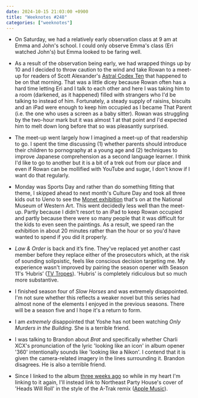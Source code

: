 ```yaml
---
date: 2024-10-15 21:03:00 +0900
title: "Weeknotes #248"
categories: ["weeknotes"]
---
```


- On Saturday, we had a relatively early observation class at 9 am at Emma and John's school. I could only observe Emma's class (Eri watched John's) but Emma looked to be faring well.

- As a result of the observation being early, we had wrapped things up by 10 and I decided to throw caution to the wind and take Rowan to a meet-up for readers of Scott Alexander's [Astral Codex Ten](https://astralcodexten.com) that happened to be on that morning. That was a little dicey because Rowan often has a hard time letting Eri and I talk to each other and here I was taking him to a room (darkened, as it happened) filled with strangers who I'd be talking to instead of him. Fortunately, a steady supply of raisins, biscuits and an iPad were enough to keep him occupied as I became That Parent (i.e. the one who uses a screen as a baby sitter). Rowan was struggling by the two-hour mark but it was almost 1 at that point and I'd expected him to melt down long before that so was pleasantly surprised.

- The meet-up went largely how I imagined a meet-up of that readership to go. I spent the time discussing (1) whether parents should introduce their children to pornography at a young age and (2) techniques to improve Japanese comprehension as a second language learner. I think I'd like to go to another but it is a bit of a trek out from our place and even if Rowan can be mollified with YouTube and sugar, I don't know if I want do that regularly.

- Monday was Sports Day and rather than do something fitting that theme, I skipped ahead to next month's Culture Day and took all three kids out to Ueno to see the [Monet exhibition](https://www.nmwa.go.jp/en/exhibitions/2024monet.html) that's on at the National Museum of Western Art. This went decidedly less well than the meet-up. Partly because I didn't resort to an iPad to keep Rowan occupied and partly because there were so many people that it was difficult for the kids to even seen the paintings. As a result, we speed ran the exhibition in about 20 minutes rather than the hour or so you'd have wanted to spend if you did it properly.

- _Law & Order_ is back and it’s fine. They've replaced yet another cast member before they replace either of the prosecutors which, at the risk of sounding solipsistic, feels like conscious decision targeting me. My experience wasn't improved by pairing the season opener with Season 11's ‘Hubris’ ([TV Tropes](https://tvtropes.org/pmwiki/pmwiki.php/Recap/LawAndOrderS11E9Hubris)). 'Hubris' is completely ridiculous but so much more substantive.

- I finished season four of _Slow Horses_ and was extremely disappointed. I'm not sure whether this reflects a weaker novel but this series had almost none of the elements I enjoyed in the previous seasons. There will be a season five and I hope it's a return to form.

- I am _extremely_ disappointed that Yoshe has not been watching _Only Murders in the Building_. She is a terrible friend.

- I was talking to Brandon about _Brat_ and specifically whether Charli XCX's pronunciation of the lyric 'looking like an icon' in album opener '360' intentionally sounds like 'looking like a Nikon'. I contend that it is given the camera-related imagery in the lines surrounding it. Brandon disagrees. He is also a terrible friend.

- Since I linked to the album [three weeks ago](https://updates.inqk.net/post/1727182500.html) so while in my heart I'm linking to it again, I'll instead link to Northeast Party House's cover of 'Heads Will Roll' in the style of the A-Trak remix ([Apple Music](https://music.apple.com/us/album/heads-will-roll-triple-j-like-a-version/1768693193?i=1768693203)).

